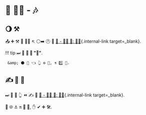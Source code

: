 # 🏧 💂‍♂ - 🎶

## 🌖 ⚒

📤 ➕ ⚒ 🍵 💂‍♂ ↖️ ⚪️➡️ 🕐 📔 [🔰 - 👩‍💻 🦮: 💂‍♂](../../tutorial/security/){.internal-link target=_blank}.

!!! tip
    ⏭ 📄 **🚫 🎯 "🏧"**.

     &amp; ⚫️ 💪 👈 👆 ⚙️ 💼, ⚗ 1️⃣ 👫.

## ✍ 🔰 🥇

⏭ 📄 🤔 👆 ⏪ ✍ 👑 [🔰 - 👩‍💻 🦮: 💂‍♂](../../tutorial/security/){.internal-link target=_blank}.

👫 🌐 ⚓️ 🔛 🎏 🔧, ✋️ ✔ ➕ 🛠️.
